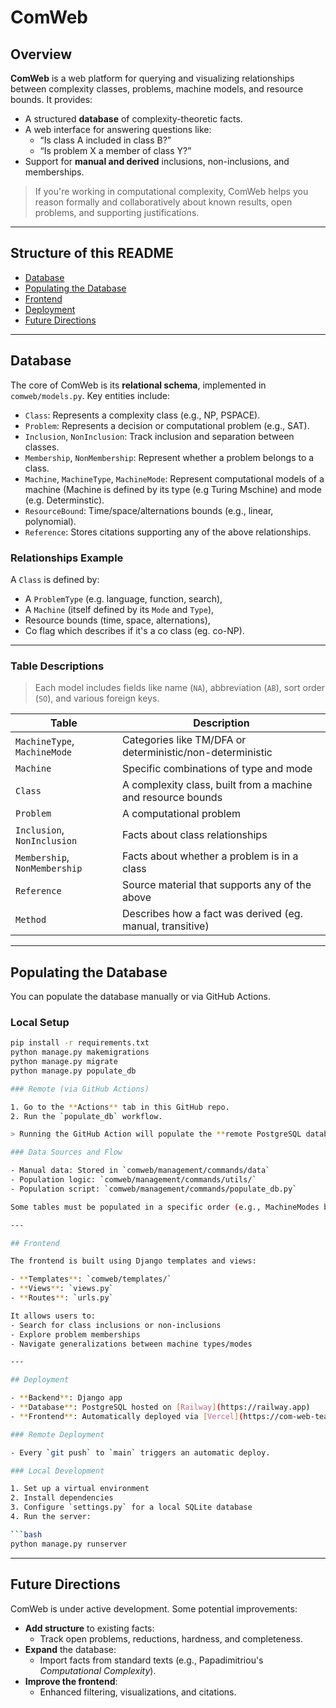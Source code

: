 # ComWeb

## Overview

**ComWeb** is a web platform for querying and visualizing relationships between complexity classes, problems, machine models, and resource bounds. It provides:

- A structured **database** of complexity-theoretic facts.
- A web interface for answering questions like:
  - “Is class A included in class B?”
  - “Is problem X a member of class Y?”
- Support for **manual and derived** inclusions, non-inclusions, and memberships.

> If you're working in computational complexity, ComWeb helps you reason formally and collaboratively about known results, open problems, and supporting justifications.

---

## Structure of this README

- [Database](#-database)
- [Populating the Database](#-populating-the-database)
- [Frontend](#️-frontend)
- [Deployment](#-deployment)
- [Future Directions](#-future-directions)

---

## Database

The core of ComWeb is its **relational schema**, implemented in `comweb/models.py`. Key entities include:

- `Class`: Represents a complexity class (e.g., NP, PSPACE).
- `Problem`: Represents a decision or computational problem (e.g., SAT).
- `Inclusion`, `NonInclusion`: Track inclusion and separation between classes.
- `Membership`, `NonMembership`: Represent whether a problem belongs to a class.
- `Machine`, `MachineType`, `MachineMode`: Represent computational models of a machine (Machine is defined by its type (e.g Turing Mschine) and mode (e.g. Determinstic).
- `ResourceBound`: Time/space/alternations bounds (e.g., linear, polynomial).
- `Reference`: Stores citations supporting any of the above relationships.

### Relationships Example

A `Class` is defined by:
- A `ProblemType` (e.g. language, function, search),
- A `Machine` (itself defined by its `Mode` and `Type`),
- Resource bounds (time, space, alternations),
- Co flag which describes if it's a co class (eg. co-NP).

---

### Table Descriptions

> Each model includes fields like name (`NA`), abbreviation (`AB`), sort order (`SO`), and various foreign keys.

| Table | Description |
|-------|-------------|
| `MachineType`, `MachineMode` | Categories like TM/DFA or deterministic/non-deterministic |
| `Machine` | Specific combinations of type and mode |
| `Class` | A complexity class, built from a machine and resource bounds |
| `Problem` | A computational problem |
| `Inclusion`, `NonInclusion` | Facts about class relationships |
| `Membership`, `NonMembership` | Facts about whether a problem is in a class |
| `Reference` | Source material that supports any of the above |
| `Method` | Describes how a fact was derived (eg. manual, transitive) |

---

## Populating the Database

You can populate the database manually or via GitHub Actions.

### Local Setup

```bash
pip install -r requirements.txt
python manage.py makemigrations
python manage.py migrate
python manage.py populate_db

### Remote (via GitHub Actions)

1. Go to the **Actions** tab in this GitHub repo.
2. Run the `populate_db` workflow.

> Running the GitHub Action will populate the **remote PostgreSQL database**. To work with a **local SQLite3 instance**, modify the `DATABASES` setting in `settings.py`.

### Data Sources and Flow

- Manual data: Stored in `comweb/management/commands/data`
- Population logic: `comweb/management/commands/utils/`
- Population script: `comweb/management/commands/populate_db.py`

Some tables must be populated in a specific order (e.g., MachineModes before Machines).

---

## Frontend

The frontend is built using Django templates and views:

- **Templates**: `comweb/templates/`
- **Views**: `views.py`
- **Routes**: `urls.py`

It allows users to:
- Search for class inclusions or non-inclusions
- Explore problem memberships
- Navigate generalizations between machine types/modes

---

## Deployment

- **Backend**: Django app
- **Database**: PostgreSQL hosted on [Railway](https://railway.app)
- **Frontend**: Automatically deployed via [Vercel](https://com-web-teal.vercel.app/)

### Remote Deployment

- Every `git push` to `main` triggers an automatic deploy.

### Local Development

1. Set up a virtual environment
2. Install dependencies
3. Configure `settings.py` for a local SQLite database
4. Run the server:

```bash
python manage.py runserver
```

---

## Future Directions

ComWeb is under active development. Some potential improvements:

- **Add structure** to existing facts:
  - Track open problems, reductions, hardness, and completeness.
- **Expand** the database:
  - Import facts from standard texts (e.g., Papadimitriou's *Computational Complexity*).
- **Improve the frontend**:
  - Enhanced filtering, visualizations, and citations.
